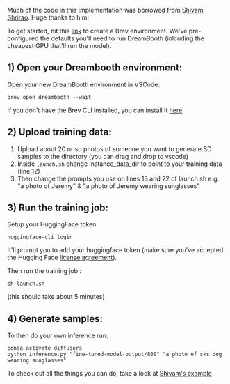 Much of the code in this implementation was borrowed from [Shivam Shrirao](https://github.com/ShivamShrirao). Huge thanks to him!

To get started, hit this [link](https://console.brev.dev/environment/new?setupRepo=https://github.com/brevdev/dreambooth&repo=https://github.com/brevdev/dreambooth&setupPath=.brev/setup.sh&instance=g5.2xlarge) to create a Brev environment. We've pre-configured the defaults you'll need to run DreamBooth (inlcuding the cheapest GPU that'll run the model).

## 1) Open your Dreambooth environment:
Open your new DreamBooth environment in VSCode:
```
brev open dreambooth --wait
```
If you don't have the Brev CLI installed, you can install it [here](https://brev.dev/docs/how-to/install-cli).
## 2) Upload training data:
1) Upload about 20 or so photos of someone you want to generate SD samples to the directory (you can drag and drop to vscode)
2) Inside ```launch.sh``` change instance_data_dir to point to your training data (line 12)
3) Then change the prompts you use on lines 13 and 22 of launch.sh e.g. "a photo of Jeremy" & "a photo of Jeremy wearing sunglasses"

## 3) Run the training job:
Setup your HuggingFace token:
```
huggingface-cli login
```
It'll prompt you to add your huggingface token (make sure you've accepted the Hugging Face [license agreement](https://huggingface.co/CompVis/stable-diffusion-v1-4)).

Then run the training job :
```
sh launch.sh
```
(this should take about 5 minutes)
## 4) Generate samples:
To then do your own inference run:
```
conda activate diffusers
python inference.py "fine-tuned-model-output/800" "a photo of sks dog wearing sunglasses"
```

To check out all the things you can do, take a look at [Shivam's example](https://github.com/ShivamShrirao/diffusers/tree/main/examples/dreambooth)
